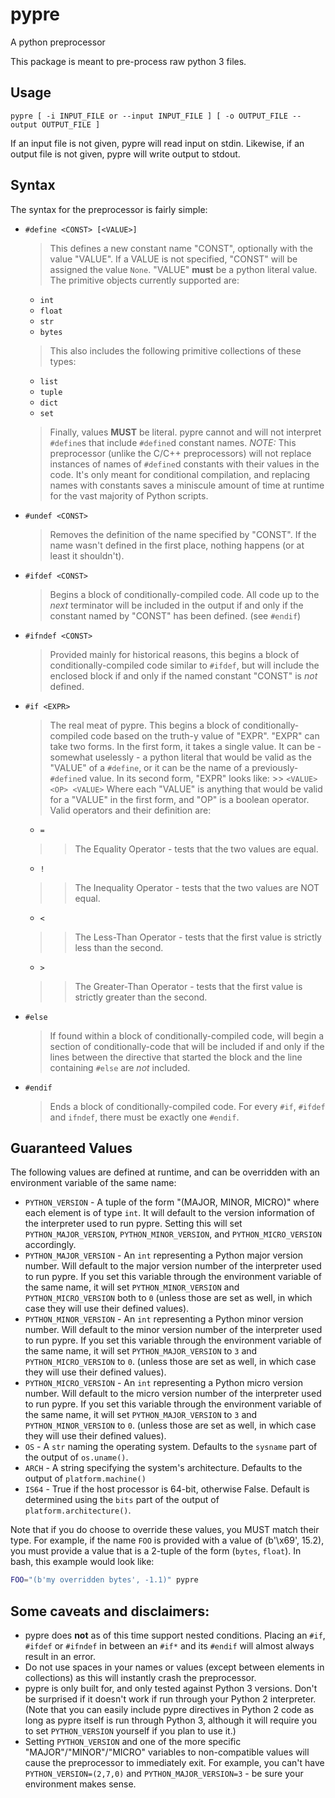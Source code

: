 # pypre
A python preprocessor

This package is meant to pre-process raw python 3 files.

## Usage

	pypre [ -i INPUT_FILE or --input INPUT_FILE ] [ -o OUTPUT_FILE --output OUTPUT_FILE ]

If an input file is not given, pypre will read input on stdin. Likewise, if an output file is not
given, pypre will write output to stdout.

## Syntax
The syntax for the preprocessor is fairly simple:

* `#define <CONST> [<VALUE>]`
	> This defines a new constant name "CONST", optionally with the value "VALUE". If a VALUE
	> is not specified, "CONST" will be assigned the value `None`. "VALUE" **must** be a python
	> literal value. The primitive objects currently supported are:
	* `int`
	* `float`
	* `str`
	* `bytes`  
	> This also includes the following primitive collections of these types:
	* `list`
	* `tuple`
	* `dict`
	* `set`  
	> Finally, values **MUST** be literal. pypre cannot and will not interpret `#define`s that
	> include `#define`d constant names.
	> *NOTE:* This preprocessor (unlike the C/C++ preprocessors) will not replace instances of
	> names of `#define`d constants with their values in the code. It's only meant for
	> conditional compilation, and replacing names with constants saves a miniscule amount of
	> time at runtime for the vast majority of Python scripts.
* `#undef <CONST>`
	> Removes the definition of the name specified by "CONST". If the name wasn't defined in the first place, nothing happens (or at least it shouldn't).
* `#ifdef <CONST>`
	> Begins a block of conditionally-compiled code. All code up to the _next_ terminator will
	> be included in the output if and only if the constant named by "CONST" has been defined.
	> (see `#endif`)
* `#ifndef <CONST>`
	> Provided mainly for historical reasons, this begins a block of conditionally-compiled
	> code similar to `#ifdef`, but will include the enclosed block if and only if the named
	> constant "CONST" is _not_ defined.
* `#if <EXPR>`
	> The real meat of pypre. This begins a block of conditionally-compiled code based on
	> the truth-y value of "EXPR". "EXPR" can take two forms. In the first form, it takes a
	> single value. It can be - somewhat uselessly - a python literal that would be valid as the
	> "VALUE" of a `#define`, or it can be the name of a previously-`#define`d value.
	> In its second form, "EXPR" looks like:
		>> `<VALUE> <OP> <VALUE>`
	> Where each "VALUE" is anything that would be valid for a "VALUE" in the first form, and
	> "OP" is a boolean operator. Valid operators and their definition are:
	* `=`
	>> The Equality Operator - tests that the two values are equal.
	* `!`
	>> The Inequality Operator - tests that the two values are NOT equal.
	* `<`
	>> The Less-Than Operator - tests that the first value is strictly less than the second.
	* `>`
	>> The Greater-Than Operator - tests that the first value is strictly greater than the second.
* `#else`
	> If found within a block of conditionally-compiled code, will begin a section of
	> conditionally-code that will be included if and only if the lines between the directive
	> that started the block and the line containing `#else` are *not* included.
* `#endif`
	> Ends a block of conditionally-compiled code. For every `#if`, `#ifdef` and `ifndef`,
	> there must be exactly one `#endif`.

## Guaranteed Values
The following values are defined at runtime, and can be overridden with an environment variable
of the same name:

* `PYTHON_VERSION` - A tuple of the form "(MAJOR, MINOR, MICRO)" where each element is of
   type `int`. It will default to the version information of the interpreter used to run
   pypre. Setting this will set `PYTHON_MAJOR_VERSION`, `PYTHON_MINOR_VERSION`, and
   `PYTHON_MICRO_VERSION` accordingly.
* `PYTHON_MAJOR_VERSION` - An `int` representing a Python major version number. Will default
   to the major version number of the interpreter used to run pypre. If you set this variable
   through the environment variable of the same name, it will set `PYTHON_MINOR_VERSION`
   and `PYTHON_MICRO_VERSION` both to `0` (unless those are set as well, in which case they
   will use their defined values).
* `PYTHON_MINOR_VERSION` - An `int` representing a Python minor version number. Will default
   to the minor version number of the interpreter used to run pypre. If you set this variable
   through the environment variable of the same name, it will set `PYTHON_MAJOR_VERSION` to
   `3` and `PYTHON_MICRO_VERSION` to `0`. (unless those are set as well, in which case they
   will use their defined values).
* `PYTHON_MICRO_VERSION` - An `int` representing a Python micro version number. Will default
   to the micro version number of the interpreter used to run pypre. If you set this variable
   through the environment variable of the same name, it will set `PYTHON_MAJOR_VERSION` to
   `3` and `PYTHON_MINOR_VERSION` to `0`. (unless those are set as well, in which case they
   will use their defined values).
* `OS` - A `str` naming the operating system. Defaults to the `sysname` part of the output of
   `os.uname()`.
* `ARCH` - A string specifying the system's architecture. Defaults to the output of
   `platform.machine()`
* `IS64` - True if the host processor is 64-bit, otherwise False. Default is determined using
   the `bits` part of the output of `platform.architecture()`.

Note that if you do choose to override these values, you MUST match their type. For example, if
the name `FOO` is provided with a value of (b'\x69', 15.2), you must provide a value that is a
2-tuple of the form (`bytes`, `float`). In bash, this example would look like:

```bash
FOO="(b'my overridden bytes', -1.1)" pypre
```

## Some caveats and disclaimers:
* pypre does **not** as of this time support nested conditions. Placing an `#if`, `#ifdef` or `#ifndef` in between an `#if*` and its `#endif` will almost always result in an error.
* Do not use spaces in your names or values (except between elements in collections) as this will instantly crash the preprocessor.
* pypre is only built for, and only tested against Python 3 versions. Don't be surprised if it doesn't work if run through your Python 2 interpreter. (Note that you can easily include pypre directives in Python 2 code as long as pypre itself is run through Python 3, although it will require you to set `PYTHON_VERSION` yourself if you plan to use it.)
* Setting `PYTHON_VERSION` and one of the more specific "MAJOR"/"MINOR"/"MICRO" variables to non-compatible values will cause the preprocessor to immediately exit. For example, you can't have `PYTHON_VERSION=(2,7,0)` and `PYTHON_MAJOR_VERSION=3` - be sure your environment makes sense.
